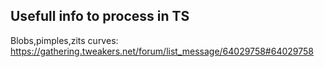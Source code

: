 ## Usefull info to process in TS

Blobs,pimples,zits curves: https://gathering.tweakers.net/forum/list_message/64029758#64029758
